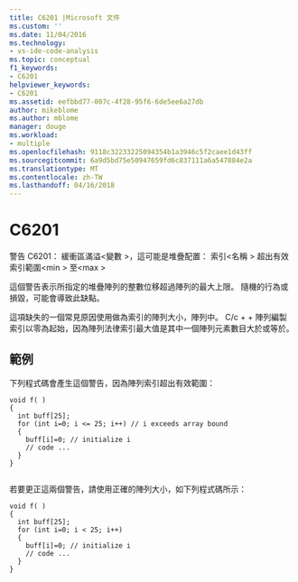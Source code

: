 ```yaml
---
title: C6201 |Microsoft 文件
ms.custom: ''
ms.date: 11/04/2016
ms.technology:
- vs-ide-code-analysis
ms.topic: conceptual
f1_keywords:
- C6201
helpviewer_keywords:
- C6201
ms.assetid: eefbbd77-007c-4f28-95f6-6de5ee6a27db
author: mikeblome
ms.author: mblome
manager: douge
ms.workload:
- multiple
ms.openlocfilehash: 9118c32233225094354b1a3946c5f2caee1d43ff
ms.sourcegitcommit: 6a9d5bd75e50947659fd6c837111a6a547884e2a
ms.translationtype: MT
ms.contentlocale: zh-TW
ms.lasthandoff: 04/16/2018
---
```

# <a name="c6201"></a>C6201
警告 C6201： 緩衝區滿溢\<變數 >，這可能是堆疊配置： 索引\<名稱 > 超出有效索引範圍\<min > 至\<max >  
  
 這個警告表示所指定的堆疊陣列的整數位移超過陣列的最大上限。 隨機的行為或損毀，可能會導致此缺點。  
  
 這項缺失的一個常見原因使用做為索引的陣列大小，陣列中。 C/c + + 陣列編製索引以零為起始，因為陣列法律索引最大值是其中一個陣列元素數目大於或等於。  
  
## <a name="example"></a>範例  
 下列程式碼會產生這個警告，因為陣列索引超出有效範圍：  
  
```  
void f( )  
{  
  int buff[25];  
  for (int i=0; i <= 25; i++) // i exceeds array bound  
  {  
    buff[i]=0; // initialize i  
    // code ...  
  }  
}  
  
```  
  
 若要更正這兩個警告，請使用正確的陣列大小，如下列程式碼所示：  
  
```  
void f( )  
{  
  int buff[25];  
  for (int i=0; i < 25; i++)  
  {  
    buff[i]=0; // initialize i  
    // code ...  
  }  
}  
```